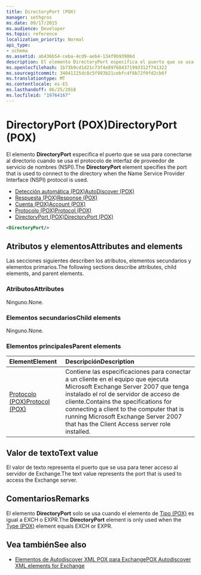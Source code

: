```yaml
---
title: DirectoryPort (POX)
manager: sethgros
ms.date: 09/17/2015
ms.audience: Developer
ms.topic: reference
localization_priority: Normal
api_type:
- schema
ms.assetid: ab436b54-ceba-4cd9-aeb4-134f9b93986d
description: El elemento DirectoryPort especifica el puerto que se usa para conectarse al directorio cuando se usa el protocolo de interfaz de proveedor de servicio de nombres (NSPI).
ms.openlocfilehash: 1b73b9cd1d21c73f4e897684371993312f741322
ms.sourcegitcommit: 34041125dc8c5f993b21cebfc4f8b72f0fd2cb6f
ms.translationtype: MT
ms.contentlocale: es-ES
ms.lasthandoff: 06/25/2018
ms.locfileid: "19764167"
---
```

# <a name="directoryport-pox"></a><span data-ttu-id="0291d-103">DirectoryPort (POX)</span><span class="sxs-lookup"><span data-stu-id="0291d-103">DirectoryPort (POX)</span></span>

<span data-ttu-id="0291d-104">El elemento **DirectoryPort** especifica el puerto que se usa para conectarse al directorio cuando se usa el protocolo de interfaz de proveedor de servicio de nombres (NSPI).</span><span class="sxs-lookup"><span data-stu-id="0291d-104">The **DirectoryPort** element specifies the port that is used to connect to the directory when the Name Service Provider Interface (NSPI) protocol is used.</span></span> 
  
- [<span data-ttu-id="0291d-105">Detección automática (POX)</span><span class="sxs-lookup"><span data-stu-id="0291d-105">AutoDiscover (POX)</span></span>](autodiscover-pox.md) 
- [<span data-ttu-id="0291d-106">Respuesta (POX)</span><span class="sxs-lookup"><span data-stu-id="0291d-106">Response (POX)</span></span>](response-pox.md)  
- [<span data-ttu-id="0291d-107">Cuenta (POX)</span><span class="sxs-lookup"><span data-stu-id="0291d-107">Account (POX)</span></span>](account-pox.md)  
- [<span data-ttu-id="0291d-108">Protocolo (POX)</span><span class="sxs-lookup"><span data-stu-id="0291d-108">Protocol (POX)</span></span>](protocol-pox.md)  
- [<span data-ttu-id="0291d-109">DirectoryPort (POX)</span><span class="sxs-lookup"><span data-stu-id="0291d-109">DirectoryPort (POX)</span></span>](directoryport-pox.md)
  
```xml
<DirectoryPort/>
```

## <a name="attributes-and-elements"></a><span data-ttu-id="0291d-110">Atributos y elementos</span><span class="sxs-lookup"><span data-stu-id="0291d-110">Attributes and elements</span></span>

<span data-ttu-id="0291d-111">Las secciones siguientes describen los atributos, elementos secundarios y elementos primarios.</span><span class="sxs-lookup"><span data-stu-id="0291d-111">The following sections describe attributes, child elements, and parent elements.</span></span>
  
### <a name="attributes"></a><span data-ttu-id="0291d-112">Atributos</span><span class="sxs-lookup"><span data-stu-id="0291d-112">Attributes</span></span>

<span data-ttu-id="0291d-113">Ninguno.</span><span class="sxs-lookup"><span data-stu-id="0291d-113">None.</span></span>
  
### <a name="child-elements"></a><span data-ttu-id="0291d-114">Elementos secundarios</span><span class="sxs-lookup"><span data-stu-id="0291d-114">Child elements</span></span>

<span data-ttu-id="0291d-115">Ninguno.</span><span class="sxs-lookup"><span data-stu-id="0291d-115">None.</span></span>
  
### <a name="parent-elements"></a><span data-ttu-id="0291d-116">Elementos principales</span><span class="sxs-lookup"><span data-stu-id="0291d-116">Parent elements</span></span>

|<span data-ttu-id="0291d-117">**Element**</span><span class="sxs-lookup"><span data-stu-id="0291d-117">**Element**</span></span>|<span data-ttu-id="0291d-118">**Descripción**</span><span class="sxs-lookup"><span data-stu-id="0291d-118">**Description**</span></span>|
|:-----|:-----|
|[<span data-ttu-id="0291d-119">Protocolo (POX)</span><span class="sxs-lookup"><span data-stu-id="0291d-119">Protocol (POX)</span></span>](protocol-pox.md) <br/> |<span data-ttu-id="0291d-120">Contiene las especificaciones para conectar a un cliente en el equipo que ejecuta Microsoft Exchange Server 2007 que tenga instalado el rol de servidor de acceso de cliente.</span><span class="sxs-lookup"><span data-stu-id="0291d-120">Contains the specifications for connecting a client to the computer that is running Microsoft Exchange Server 2007 that has the Client Access server role installed.</span></span>  <br/> |
   
## <a name="text-value"></a><span data-ttu-id="0291d-121">Valor de texto</span><span class="sxs-lookup"><span data-stu-id="0291d-121">Text value</span></span>

<span data-ttu-id="0291d-122">El valor de texto representa el puerto que se usa para tener acceso al servidor de Exchange.</span><span class="sxs-lookup"><span data-stu-id="0291d-122">The text value represents the port that is used to access the Exchange server.</span></span>
  
## <a name="remarks"></a><span data-ttu-id="0291d-123">Comentarios</span><span class="sxs-lookup"><span data-stu-id="0291d-123">Remarks</span></span>

<span data-ttu-id="0291d-124">El elemento **DirectoryPort** solo se usa cuando el elemento de [Tipo (POX)](type-pox.md) es igual a EXCH o EXPR.</span><span class="sxs-lookup"><span data-stu-id="0291d-124">The **DirectoryPort** element is only used when the [Type (POX)](type-pox.md) element equals EXCH or EXPR.</span></span> 
  
## <a name="see-also"></a><span data-ttu-id="0291d-125">Vea también</span><span class="sxs-lookup"><span data-stu-id="0291d-125">See also</span></span>

- [<span data-ttu-id="0291d-126">Elementos de Autodiscover XML POX para Exchange</span><span class="sxs-lookup"><span data-stu-id="0291d-126">POX Autodiscover XML elements for Exchange</span></span>](pox-autodiscover-xml-elements-for-exchange.md)

